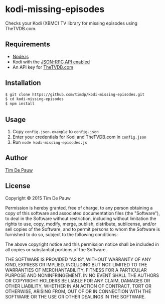 kodi-missing-episodes
=====================

Checks your Kodi (XBMC) TV library for missing episodes using TheTVDB.com.

Requirements
------------

* [Node.js](http://nodejs.org/)
* Kodi with the [JSON-RPC API enabled](http://kodi.wiki/view/JSON-RPC_API#Enabling_JSON-RPC)
* An API key for [TheTVDB.com](http://thetvdb.com/)

Installation
------------

```bash
$ git clone https://github.com/timdp/kodi-missing-episodes.git
$ cd kodi-missing-episodes
$ npm install
```

Usage
-----

1. Copy `config.json.example` to `config.json`
2. Enter your credentials for Kodi and TheTVDB.com in `config.json`
3. Run `node kodi-missing-episodes.js`

Author
------

[Tim De Pauw](https://tmdpw.eu/)

License
-------

Copyright &copy; 2015 Tim De Pauw

Permission is hereby granted, free of charge, to any person obtaining a copy
of this software and associated documentation files (the "Software"), to deal
in the Software without restriction, including without limitation the rights
to use, copy, modify, merge, publish, distribute, sublicense, and/or sell
copies of the Software, and to permit persons to whom the Software is
furnished to do so, subject to the following conditions:

The above copyright notice and this permission notice shall be included in all
copies or substantial portions of the Software.

THE SOFTWARE IS PROVIDED "AS IS", WITHOUT WARRANTY OF ANY KIND, EXPRESS OR
IMPLIED, INCLUDING BUT NOT LIMITED TO THE WARRANTIES OF MERCHANTABILITY,
FITNESS FOR A PARTICULAR PURPOSE AND NONINFRINGEMENT. IN NO EVENT SHALL THE
AUTHORS OR COPYRIGHT HOLDERS BE LIABLE FOR ANY CLAIM, DAMAGES OR OTHER
LIABILITY, WHETHER IN AN ACTION OF CONTRACT, TORT OR OTHERWISE, ARISING FROM,
OUT OF OR IN CONNECTION WITH THE SOFTWARE OR THE USE OR OTHER DEALINGS IN THE
SOFTWARE.
